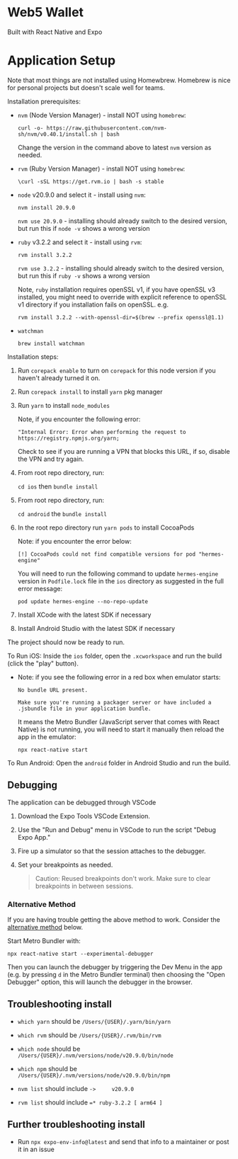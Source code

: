 # Web5 Wallet

Built with React Native and Expo

# Application Setup

Note that most things are not installed using Homewbrew. Homebrew is nice for personal projects but doesn't scale well for teams.

Installation prerequisites:
- `nvm` (Node Version Manager) - install NOT using `homebrew`:

  `curl -o- https://raw.githubusercontent.com/nvm-sh/nvm/v0.40.1/install.sh | bash`

  Change the version in the command above to latest `nvm` version as needed.

- `rvm` (Ruby Version Manager) - install NOT using `homebrew`:

  `\curl -sSL https://get.rvm.io | bash -s stable`

- `node` v20.9.0 and select it - install using `nvm`:

  `nvm install 20.9.0`

  `nvm use 20.9.0` - installing should already switch to the desired version, but run this if `node -v` shows a wrong version

- `ruby` v3.2.2 and select it - install using `rvm`:

  `rvm install 3.2.2`

  `rvm use 3.2.2` - installing should already switch to the desired version, but run this if `ruby -v` shows a wrong version

  Note, `ruby` installation requires openSSL v1, if you have openSSL v3 installed, you might need to override with explicit reference to openSSL v1 directory if you installation fails on openSSL. e.g.

  `rvm install 3.2.2 --with-openssl-dir=$(brew --prefix openssl@1.1)`

- `watchman`

  `brew install watchman`

Installation steps:
1. Run `corepack enable` to turn on `corepack` for this node version if you haven't already turned it on.

1. Run `corepack install` to install `yarn` pkg manager

1. Run `yarn` to install `node_modules`

   Note, if you encounter the following error:

   ```
   "Internal Error: Error when performing the request to https://registry.npmjs.org/yarn;
   ```

   Check to see if you are running a VPN that blocks this URL, if so, disable the VPN and try again.

1. From root repo directory, run:

   `cd ios` then `bundle install`

1. From root repo directory, run:

   `cd android` the `bundle install`

1. In the root repo directory run `yarn pods` to install CocoaPods

   Note: if you encounter the error below:

   ```
   [!] CocoaPods could not find compatible versions for pod "hermes-engine"
   ```

   You will need to run the following command to update `hermes-engine` version in `Podfile.lock` file in the `ios` directory as suggested in the full error message:

   `pod update hermes-engine --no-repo-update`

1. Install XCode with the latest SDK if necessary

1. Install Android Studio with the latest SDK if necessary

The project should now be ready to run. 

To Run iOS: Inside the `ios` folder, open the `.xcworkspace` and run the build (click the "play" button).

- Note: if you see the following error in a red box when emulator starts:

  ```
  No bundle URL present.

  Make sure you're running a packager server or have included a .jsbundle file in your application bundle.
  ```

  It means the Metro Bundler (JavaScript server that comes with React Native) is not running, you will need to start it manually then reload the app in the emulator:

  `npx react-native start`

To Run Android: Open the `android` folder in Android Studio and run the build.

## Debugging

The application can be debugged through VSCode

1. Download the Expo Tools VSCode Extension.
2. Use the "Run and Debug" menu in VSCode to run the script "Debug Expo App."
3. Fire up a simulator so that the session attaches to the debugger.
4. Set your breakpoints as needed.

   > Caution: Reused breakpoints don't work. Make sure to clear breakpoints in between sessions.

### Alternative Method

If you are having trouble getting the above method to work. Consider the [alternative method](https://reactnative.dev/docs/debugging?js-debugger=new-debugger#opening-the-debugger) below.

Start Metro Bundler with:

`npx react-native start --experimental-debugger`

Then you can launch the debugger by triggering the Dev Menu in the app (e.g. by pressing `d` in the Metro Bundler terminal) then choosing the "Open Debugger" option, this will launch the debugger in the browser.

## Troubleshooting install

- `which yarn` should be `/Users/{USER}/.yarn/bin/yarn`

- `which rvm` should be `/Users/{USER}/.rvm/bin/rvm`

- `which node` should be `/Users/{USER}/.nvm/versions/node/v20.9.0/bin/node`

- `which npm` should be `/Users/{USER}/.nvm/versions/node/v20.9.0/bin/npm`

- `nvm list` should include `->     v20.9.0`

- `rvm list` should include `=* ruby-3.2.2 [ arm64 ]`

## Further troubleshooting install

- Run `npx expo-env-info@latest` and send that info to a maintainer or post it in an issue
